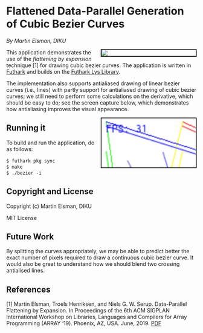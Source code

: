 # Flattened Data-Parallel Generation of Cubic Bezier Curves

*By Martin Elsman, DIKU*

<img src="images/bezier.png" border="2" width="250" align="right">

This application demonstrates the use of the _flattening by expansion_
technique [1] for drawing cubic bezier curves. The application is
written in [Futhark](http://futhark-lang.org) and builds on the
[Futhark Lys Library](https://github.com/diku-dk/lys).

The implementation also supports antialiased drawing of linear bezier
curves (i.e., lines) with partly support for antialiased drawing of
cubic bezier curves; we still need to perform some calculations on the
derivative, which should be easy to do; see the screen capture below,
which demonstrates how antialiasing improves the visual appearance.

<img src="images/antialiasing.png" border="2" width="250" align="right">

## Running it

To build and run the application, do as follows:

````
$ futhark pkg sync
$ make
$ ./bezier -i
````

## Copyright and License

Copyright (c) Martin Elsman, DIKU

MIT License

## Future Work

By splitting the curves appropriately, we may be able to predict
better the exact number of pixels required to draw a continuous cubic
bezier curve. It would also be great to understand how we should blend
two crossing antialised lines.

## References

[1] Martin Elsman, Troels Henriksen, and Niels
G. W. Serup. Data-Parallel Flattening by Expansion. In Proceedings of
the 6th ACM SIGPLAN International Workshop on Libraries, Languages and
Compilers for Array Programming (ARRAY ‘19). Phoenix, AZ,
USA. June, 2019. [PDF](http://elsman.com/pdf/array19.pdf)
